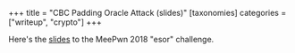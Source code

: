 +++
title = "CBC Padding Oracle Attack (slides)"
[taxonomies]
categories = ["writeup", "crypto"]
+++

Here's the [slides](./meepwnctf-2018-esor.pdf) to the MeePwn 2018 "esor" challenge.
